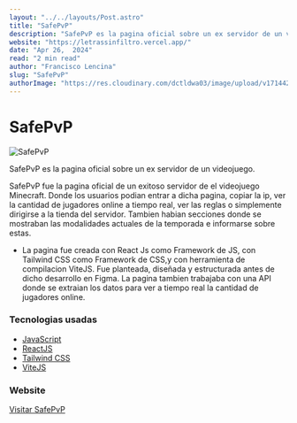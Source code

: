 ```yaml
---
layout: "../../layouts/Post.astro"
title: "SafePvP"
description: "SafePvP es la pagina oficial sobre un ex servidor de un videojuego."
website: "https://letrassinfiltro.vercel.app/"
date: "Apr 26,  2024"
read: "2 min read"
author: "Francisco Lencina"
slug: "SafePvP"
authorImage: "https://res.cloudinary.com/dctldwa03/image/upload/v1714420331/t3aw607pugwj6ynp5lzd.png"
---
```

# SafePvP

![SafePvP](https://res.cloudinary.com/dctldwa03/image/upload/v1684342116/safepvp_hero_yey4jm.jpg)

SafePvP es la pagina oficial sobre un ex servidor de un videojuego.

SafePvP fue la pagina oficial de un exitoso servidor de el videojuego Minecraft.
Donde los usuarios podian entrar a dicha pagina, copiar la ip, ver la cantidad
de jugadores online a tiempo real, ver las reglas o simplemente dirigirse a la
tienda del servidor. Tambien habian secciones donde se mostraban las modalidades
actuales de la temporada e informarse sobre estas.

- La pagina fue creada con React Js como Framework de JS, con Tailwind CSS como
  Framework de CSS,y con herramienta de compilacion ViteJS. Fue planteada,
  diseñada y estructurada antes de dicho desarrollo en Figma. La pagina tambien
  trabajaba con una API donde se extraian los datos para ver a tiempo real la
  cantidad de jugadores online.

### Tecnologias usadas

- [JavaScript](https://res.cloudinary.com/dctldwa03/image/upload/v1678214385/javascript-logo_drsvuc.png)
- [ReactJS](https://res.cloudinary.com/dctldwa03/image/upload/v1678214386/reactjs-logo_kqlp9a.png)
- [Tailwind CSS](https://res.cloudinary.com/dctldwa03/image/upload/v1678214386/tailwindcss-logo_wjbz44.png)
- [ViteJS](https://res.cloudinary.com/dctldwa03/image/upload/v1678214386/vitejs-logo_fl5rei.png)

### Website

[Visitar SafePvP](https://safepvp.000webhostapp.com/)
